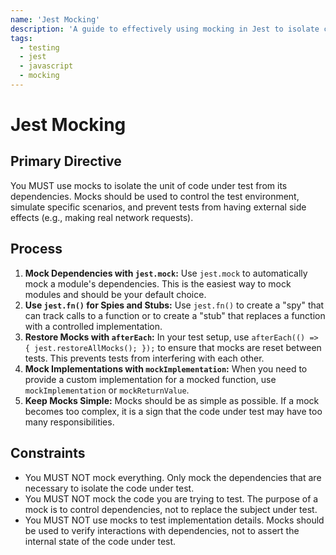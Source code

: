 ```yaml
---
name: 'Jest Mocking'
description: 'A guide to effectively using mocking in Jest to isolate components and functions for focused testing.'
tags:
  - testing
  - jest
  - javascript
  - mocking
---
```


# Jest Mocking

## Primary Directive

You MUST use mocks to isolate the unit of code under test from its dependencies. Mocks should be used to control the test environment, simulate specific scenarios, and prevent tests from having external side effects (e.g., making real network requests).

## Process

1.  **Mock Dependencies with `jest.mock`:** Use `jest.mock` to automatically mock a module's dependencies. This is the easiest way to mock modules and should be your default choice.
2.  **Use `jest.fn()` for Spies and Stubs:** Use `jest.fn()` to create a "spy" that can track calls to a function or to create a "stub" that replaces a function with a controlled implementation.
3.  **Restore Mocks with `afterEach`:** In your test setup, use `afterEach(() => { jest.restoreAllMocks(); });` to ensure that mocks are reset between tests. This prevents tests from interfering with each other.
4.  **Mock Implementations with `mockImplementation`:** When you need to provide a custom implementation for a mocked function, use `mockImplementation` or `mockReturnValue`.
5.  **Keep Mocks Simple:** Mocks should be as simple as possible. If a mock becomes too complex, it is a sign that the code under test may have too many responsibilities.

## Constraints

- You MUST NOT mock everything. Only mock the dependencies that are necessary to isolate the code under test.
- You MUST NOT mock the code you are trying to test. The purpose of a mock is to control dependencies, not to replace the subject under test.
- You MUST NOT use mocks to test implementation details. Mocks should be used to verify interactions with dependencies, not to assert the internal state of the code under test.
